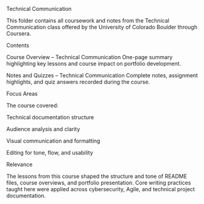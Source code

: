 Technical Communication

This folder contains all coursework and notes from the Technical Communication class offered by the University of Colorado Boulder through Coursera.

Contents

Course Overview – Technical Communication
One-page summary highlighting key lessons and course impact on portfolio development.

Notes and Quizzes – Technical Communication
Complete notes, assignment highlights, and quiz answers recorded during the course.

Focus Areas

The course covered:

Technical documentation structure

Audience analysis and clarity

Visual communication and formatting

Editing for tone, flow, and usability

Relevance

The lessons from this course shaped the structure and tone of README files, course overviews, and portfolio presentation. Core writing practices taught here were applied across cybersecurity, Agile, and technical project documentation.
